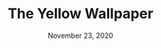 ---
layout: project
title: The Yellow Wallpaper
date: November 23, 2020
desc: A piece about a young, mentally ill woman who while trapped in her house is slowly starting to tear it apart.
category: modeling , design
# client: ICOM-101
#cta:
  #title: Google Me!
  #url: https://www.google.com/search?q=grace
thumb: /images/portfolio/yellow4.jpg
images:
  - image:
    url: /images/portfolio/yellow1.jpg
    desc: Start of set
    url: /images/portfolio/yellow2.jpg
    desc: Broken Set
    url: /images/portfolio/yellow3.jpg
    desc: Broken Set
    url: /images/portfolio/yellow4.jpg
    desc: Scene with lighting
---